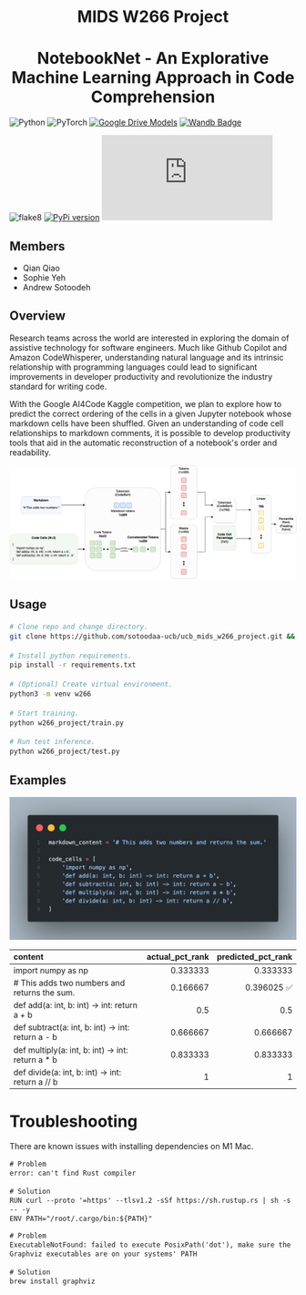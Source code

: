 <h1 align="center">
 MIDS W266 Project
</h1>

<h1 align="center">
NotebookNet - An Explorative Machine Learning Approach in Code Comprehension
</h1>

![Python](https://img.shields.io/badge/python-3670A0?style=for-the-badge&logo=python&logoColor=ffdd54)
![PyTorch](https://img.shields.io/badge/PyTorch-%23EE4C2C.svg?style=for-the-badge&logo=PyTorch&logoColor=white)
[![Google Drive Models](https://img.shields.io/badge/Google%20Drive-4285F4?style=for-the-badge&logo=googledrive&logoColor=white)](https://drive.google.com/drive/folders/1mZILOzPW7pw0siHYzowtgDRLFAMEoKRr)
[![Wandb Badge](https://img.shields.io/badge/Weights_&_Biases-FFCC33?style=for-the-badge&logo=WeightsAndBiases&logoColor=black)](https://wandb.ai/sotoodaa/w266-project)

![flake8](https://github.com/sotoodaa-ucb/ucb_mids_w266_project/actions/workflows/flake8.yml/badge.svg)
[![PyPi version](https://badgen.net/pypi/v/w266-project/)](https://pypi.org/project/w266-project/)
[![GitHub license](https://badgen.net/github/license/Naereen/Strapdown.js)](https://github.com/Naereen/StrapDown.js/blob/master/LICENSE)
## Members
- Qian Qiao
- Sophie Yeh
- Andrew Sotoodeh

## Overview
Research teams across the world are interested in exploring the domain of assistive technology for software engineers. Much like Github Copilot and Amazon CodeWhisperer, understanding natural language and its intrinsic relationship with programming languages could lead to significant improvements in developer productivity and revolutionize the industry standard for writing code.

With the Google AI4Code Kaggle competition, we plan to explore how to predict the correct ordering of the cells in a given Jupyter notebook whose markdown cells have been shuffled. Given an understanding of code cell relationships to markdown comments, it is possible to develop productivity tools that aid in the automatic reconstruction of a notebook's order and readability.


![baseline](./res/baseline.png)



## Usage
```bash
# Clone repo and change directory.
git clone https://github.com/sotoodaa-ucb/ucb_mids_w266_project.git && cd ucb_mids_w266_project

# Install python requirements.
pip install -r requirements.txt

# (Optional) Create virtual environment.
python3 -m venv w266

# Start training.
python w266_project/train.py

# Run test inference.
python w266_project/test.py
```


## Examples

![test](./res/example_2.png)

| content                                           |   actual_pct_rank |   predicted_pct_rank |
|:--------------------------------------------------|------------------:|---------------------:|
| import numpy as np                                |          0.333333 |             0.333333 |
| # This adds two numbers and returns the sum.      |          0.166667 |             0.396025  ✅|
| def add(a: int, b: int) -> int: return a + b      |          0.5      |             0.5      |
| def subtract(a: int, b: int) -> int: return a - b |          0.666667 |             0.666667 |
| def multiply(a: int, b: int) -> int: return a * b |          0.833333 |             0.833333 |
| def divide(a: int, b: int) -> int: return a // b  |          1        |             1        |

# Troubleshooting
There are known issues with installing dependencies on M1 Mac.
```
# Problem
error: can't find Rust compiler

# Solution
RUN curl --proto '=https' --tlsv1.2 -sSf https://sh.rustup.rs | sh -s -- -y
ENV PATH="/root/.cargo/bin:${PATH}"
```

```
# Problem
ExecutableNotFound: failed to execute PosixPath('dot'), make sure the Graphviz executables are on your systems' PATH

# Solution
brew install graphviz
```